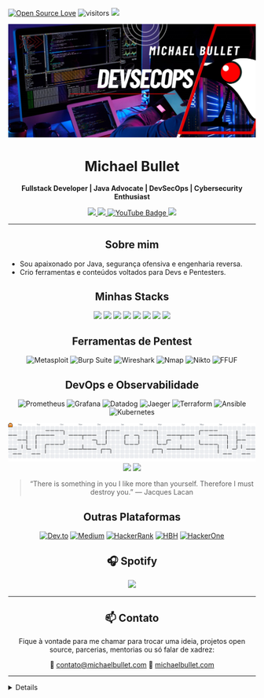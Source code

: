  <div>
	 
[![Open Source Love](https://badges.frapsoft.com/os/v1/open-source.svg?v=102)](https://github.com/ellerbrock/open-source-badge/) 
![visitors](https://visitor-badge.laobi.icu/badge?page_id=Bulletdev=Bulletdev) 
<a href="https://www.twitch.tv/fiscaltft/about" target="_blank" rel="noopener noreferrer"> <img src="https://img.shields.io/twitch/status/fiscaltft"> </a> 


</div>

![Capa Github](assets/Banner.jpg)

<div align="center">
  <h1>Michael Bullet</h1>
  <p><strong>Fullstack Developer | Java Advocate | DevSecOps |  Cybersecurity Enthusiast</strong></p>

  <a href="https://www.linkedin.com/in/michael-bullet">
    <img src="https://img.shields.io/badge/LinkedIn-0077B5?style=for-the-badge&logo=linkedin&logoColor=white"/>
  </a>  <a href="https://www.bulletonrails.me">
    <img src="https://img.shields.io/badge/Blog-red?style=for-the-badge&logo=ruby&logoColor=white"/>
  </a>
 
  </a>
<a href="https://www.youtube.com/@BulletOnRails">
  <img src="https://img.shields.io/badge/youtube-323330?style=for-the-badge&logo=youtube&logoColor=red" alt="YouTube Badge" />
</a>
<a href="mailto:contato@michaelbullet.com">
    <img src="https://img.shields.io/badge/Gmail-D14836?style=for-the-badge&logo=gmail&logoColor=white"/>
  </a>
</div>
 
---
<div align="center">

##  Sobre mim
</div>

*  Sou apaixonado por Java, segurança ofensiva e engenharia reversa.
*  Crio ferramentas e conteúdos voltados para Devs e Pentesters.


<div align="center">

##  Minhas Stacks

  <img height="40" src="https://cdn.jsdelivr.net/gh/devicons/devicon/icons/java/java-original.svg"/>
  <img height="35" src="https://cdn.jsdelivr.net/gh/devicons/devicon/icons/vuejs/vuejs-original.svg"/>
  <img height="40" src="https://cdn.jsdelivr.net/gh/devicons/devicon/icons/php/php-original.svg"/>
  <img height="40" src="https://cdn.jsdelivr.net/gh/devicons/devicon/icons/postgresql/postgresql-original.svg"/>
  <img height="37" src="https://cdn.jsdelivr.net/gh/devicons/devicon/icons/rabbitmq/rabbitmq-original.svg"/>
  <img height="37" src="https://cdn.jsdelivr.net/gh/devicons/devicon/icons/redis/redis-original.svg"/>
  <img height="37" src="https://cdn.jsdelivr.net/gh/devicons/devicon/icons/googlecloud/googlecloud-original.svg"/>
  <img height="40" src="https://cdn.jsdelivr.net/gh/devicons/devicon/icons/rails/rails-original-wordmark.svg"/>
</div>

<div align="center">

##  Ferramentas de Pentest

![Metasploit](https://img.shields.io/badge/Metasploit-D61F1F?style=for-the-badge\&logo=metasploit\&logoColor=white)
![Burp Suite](https://img.shields.io/badge/Burp%20Suite-FF6633?style=for-the-badge\&logoColor=white)
![Wireshark](https://img.shields.io/badge/Wireshark-1679A7?style=for-the-badge\&logo=wireshark\&logoColor=white)
![Nmap](https://img.shields.io/badge/Nmap-FF6200?style=for-the-badge\&logoColor=white)
![Nikto](https://img.shields.io/badge/Nikto-008080?style=for-the-badge\&logoColor=white)
![FFUF](https://img.shields.io/badge/FFUF-6A0DAD?style=for-the-badge\&logoColor=white)
</div>


<div align="center">

##  DevOps e Observabilidade

![Prometheus](https://img.shields.io/badge/Prometheus-E6522C?style=for-the-badge\&logo=Prometheus\&logoColor=white)
![Grafana](https://img.shields.io/badge/Grafana-F46800?style=for-the-badge\&logo=grafana\&logoColor=white)
![Datadog](https://img.shields.io/badge/Datadog-632CA6?style=for-the-badge\&logo=datadog\&logoColor=white)
![Jaeger](https://img.shields.io/badge/Jaeger-0072C6?style=for-the-badge\&logo=jaeger\&logoColor=white)
![Terraform](https://img.shields.io/badge/Terraform-623CE6?style=for-the-badge\&logo=terraform\&logoColor=white)
![Ansible](https://img.shields.io/badge/Ansible-EE0000?style=for-the-badge\&logo=ansible\&logoColor=white)
![Kubernetes](https://img.shields.io/badge/Kubernetes-326CE5?style=for-the-badge\&logo=kubernetes\&logoColor=white)
</div>



<picture>
  <source media="(prefers-color-scheme: dark)" srcset="https://raw.githubusercontent.com/Bulletdev/Bulletdev/output/pacman-contribution-graph-dark.svg">
  <source media="(prefers-color-scheme: light)" srcset="https://raw.githubusercontent.com/Bulletdev/Bulletdev/output/pacman-contribution-graph.svg">
  <img alt="pacman contribution graph" src="https://raw.githubusercontent.com/Bulletdev/Bulletdev/output/pacman-contribution-graph.svg">
</picture>

<div align="center">
  <a href="https://ayo.so/bullet"></a>
  <img height="150em" src="https://github-readme-stats.vercel.app/api?username=Bulletdev&show_icons=true&theme=jolly&include_all_commits=true&count_private=true"/>
 <img height="150em" src="https://github-readme-stats.vercel.app/api/top-langs/?username=Bulletdev&layout=compact&langs_count=6&theme=jolly&hide=html,css,javascript,typescript,GLSL,PLpgSQL,PLSQL,Roff,TSQL,Dockerfile,Makefile,C+,C#,C++,Batchfile"/>



> “There is something in you I like more than yourself. Therefore I must destroy you.”
> — Jacques Lacan



##  Outras Plataformas

[![Dev.to](https://img.shields.io/badge/Dev.to-0A0A0A?style=for-the-badge\&logo=devdotto\&logoColor=white)](https://dev.to/bulletdev)
[![Medium](https://img.shields.io/badge/Medium-12100E?style=for-the-badge\&logo=medium\&logoColor=white)](https://medium.com/@craquebullet)
[![HackerRank](https://img.shields.io/badge/HackerRank-2EC866?style=for-the-badge\&logo=hackerrank\&logoColor=white)](https://www.hackerrank.com/craquebullet)
[![HBH](https://img.shields.io/badge/HellboundHackers-0A0A0A?style=for-the-badge)](https://hbh.sh/user/MitnickBR)
[![HackerOne](https://img.shields.io/badge/HackerOne-494949?style=for-the-badge\&logo=HackerOne\&logoColor=white)](https://hackerone.com/public_void)



## 🎧 Spotify

<div align="center">
  <a href="https://open.spotify.com/user/21q6zoxrzq55odgdg3r7xcesq">
    <img src="https://novatorem.vercel.app/api/spotify?background_color=0d1117&border_color=ffffff"/>
  </a>
</div>

---

## 📫 Contato

Fique à vontade para me chamar para trocar uma ideia, projetos open source, parcerias, mentorias ou só falar de xadrez:

📧 [contato@michaelbullet.com](mailto:contato@michaelbullet.com)
🔗 [michaelbullet.com](https://www.michaelbullet.com)

---

 <details align="left">
  
  
<div>

 

 <h1>  
 Signatures:
 </h1>
 
 <div>

                   ⢀⣴⣿⣿⣿⣿⣿⣶⣶⣶⣿⣿⣶⣶⣶⣶⣶⣿⡿⣿⣾⣷⣶⣶⣾⣿⠀                                                                                                                          
                 ⣠⣿⣿⢿⣿⣯⠀⢹⣿⣿⣿⣿⣿⣿⣿⣿⣿⣿⣿⡇⣿⡇⣿⣿⣿⣿⣿⡇                                                                                                         
             ⠀⣰⣿⣿⣷⡟⠤⠟⠁⣼⣿⣿⣿⣿⣿⣿⣿⣿⣿⣿⣿⣿⢸⡇⣿⣿⣿⣿⣿⡇ 
             ⠀⣿⣿⣿⣿⣿⣷⣶⣿⣿⡟⠁⣮⡻⣿⣿⣿⣿⣿⣿⣿⣿⢸⡇⣿⣿⣿⣿⣿⡇ 
             ⠘⣿⣿⣿⣿⣿⣿⣿⣿⠏⠀⠀⣿⣿⣹⣿⣿⣿⣿⣿⣿⡿⢸⡇⣿⣿⣿⣿⣿⡇ 
             ⠀⠙⢿⣿⣿⣿⡿⠟⠁⣿⣿⣶⣿⠟⢻⣿⣿⣿⣿⣿⣿⡇⣼⡇⣿⣿⣿⣿⣿⠇
             ⠀⠀⠈⠋⠉⠁⣶⣶⣶⣿⣿⣿⣿⢀⣿⣿⣿⣿⣿⣿⣿⣇⣿⢰⣿⣿⣿⣿⣿⠀ 
             ⠀⠀⠀⠀⠀⠙⠿⣿⣿⣿⡄⢀⣠⣾⣿⣿⣿⣿⣿⣿⣿⣽⣿⣼⣿⣿⣿⣿⠇⠀ 
             ⠀⠀⠀⠀⠀⠀⠀⠈⠉⠒⠚⠿⠿⠿⠿⠿⠿⠿⠿⠿⠿⠛⠿⠿⠿⠿⠿⠋⠀⠀ 
             ⠀⠀⠀⠀⠀⠀⠀⠀⠀⠀⠀⠀⠀⠀⠀⠀⠀⠀⠀⠀⠀⠀⠀⠀⠀⠀⠀⠀⠀⠀ 
             ⠀⠀⠀⣿⣙⡆⠀⠀⡇⠀⢸⠀⠀⢸⠀⠀ ⢸⡇⠀⠀⢸⣏⡉  ⠙⡏⠁⠀ 
             ⠀⠀⠀⣿⣉⡷⠀⠀⢧⣀⣼ ⠀⢸⣀  ⢸⣇⡀ ⢸⣏⣁⠀ ⠀⡇⠀ 

             
  </div>
  
<br><br>

<pre>
         ____          _  _        _     _____   ______ __      __
         |  _ \        | || |      | |   |  __ \ |  ____|\ \    / /
         | |_) | _   _ | || |  ___ | |_  | |  | || |__    \ \  / /
         |  _ < | | | || || | / _ \| __| | |  | ||  __|    \ \/ /
         | |_) || |_| || || ||  __/| |_  | |__| || |____    \  /
         |____/  \__,_||_||_| \___| \__| |_____/ |______|    \/


 </pre>



